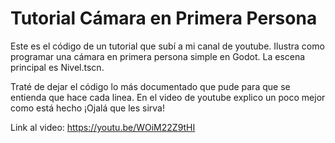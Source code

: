 # Tutorial Cámara en Primera Persona

Este es el código de un tutorial que subí a mi canal de youtube. Ilustra como programar una cámara en primera persona simple en Godot. La escena principal es Nivel.tscn.

Traté de dejar el código lo más documentado que pude para que se entienda que hace cada linea. En el video de youtube explico un poco mejor como está hecho ¡Ojalá que les sirva!

Link al video: https://youtu.be/WOiM22Z9tHI

